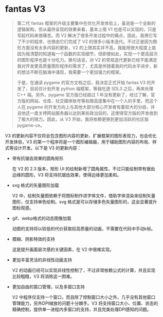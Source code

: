 # fantas V3
> 第二代 fantas 框架的升级主要集中在优化开发体验上，虽说是一个全新的逻辑架构，但从最终呈现的效果来看，基本上用 V1 也是可以实现的，只是写起代码来很痛苦。而 V2 解决了很多开发过程中的痛点，因此，我用它写了不少的程序，也借由它们完成了 V2 的很多小版本迭代。不过正是因为图形方面没有太多内容的更新，V2 的上限其实并不高，我能用很大程度上是因为我清楚的知道每一个函数的实现细节，但即便如此，实现一个更高层次的图形程序也是十分吃力。换句话说，对 V2 的常规迭代更新已经不能满足我对开发更高质量图形程序的需求了，尤其是伴随着我的代码水平进步，新的想法不断在脑海中涌现，我需要一个更加强力的框架。
>
> 于是，在通读 pygame 的官方文档之后，我决定正式开始 fantas V3 的开发了，目前仅计划开发 python 端框架，等我吃透 SDL3 之后，再来处理 C++ 端。另外，pygame 官方版已经超过 1 年没有更新了，经过了解，官方版的网站、仓库、社交媒体账号等权限高度集中在一个人的手里，而这个人在 pygame 的开发方向上与其他大部分核心开发者有着较大的分歧，并且他还一度关停网站服务器以达到某些政治目的，这使得官方版的开发收到了极大的阻力。因此，从 V3 开始，我将依赖更换到更加活跃的社区版 pygame-ce。

V3 的更新内容不仅将会包含图形内容的更新，扩展框架的图形表现力，也会优化开发体验，V3 的第一个程序将是一个图形编辑器，用于辅助图形内容的布局、样式等设计开发。以下是 V3 的更新内容：

- 带有抗锯齿效果的圆角矩形

  在 V2 的 2.3 版本，矩形 UI 的绘制新增了圆角属性，不过只能绘制带有锯齿边缘的圆形。V3 将支持抗锯齿效果，使得边缘更加柔和。

- svg 格式的矢量图形加载

  V2 中，绘制矢量图依赖于将图标制作进字体文件，借助字体渲染来绘制矢量图形，仅支持单色绘制。svg 格式是可以存储多色矢量图形的，这会显著提升图标观感。

- gif、webp格式的动态图像加载

  动图的支持将以较低的代价获取较高质量的动画，不需要在代码中手动k帧。

- 模糊、阴影特效的支持

  这是提升画面层次感的关键因素，在 V2 中很难实现。

- 更加丰富灵活的非线性动画支持

  V2 的动画已经可以实现非线性控制了，不过非常依赖公式的计算，并且实现比较粗糙，V3 将消除这一困难。

- 更加自由的窗口管理，以及多窗口支持

  V2 中程序仅支持一个窗口，而且除了控制窗口大小之外，几乎没有其他窗口管理能力，另外DPI缩放的问题十分棘手。V3 将支持窗口大小、位置、状态的精确控制，提供单一进程内多窗口的支持，并且完美处理DPI感知的问题。
